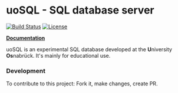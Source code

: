 uoSQL - SQL database server
===========================
[![Build Status](https://img.shields.io/travis/OsnaCS/uoSQL-server.svg)](https://travis-ci.org/OsnaCS/uoSQL-server)
[![License](https://img.shields.io/github/license/OsnaCS/uoSQL-server.svg)]()

[**Documentation**](https://osnacs.github.io/uoSQL-server/uosql_server/)

uoSQL is an experimental SQL database developed at the **U**niversity **Os**nabrück. It's mainly for educational use.


### Development
To contribute to this project: Fork it, make changes, create PR.
